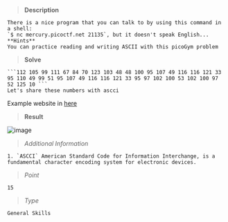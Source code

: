 > **Description**
    
    There is a nice program that you can talk to by using this command in a shell: 
    `$ nc mercury.picoctf.net 21135`, but it doesn't speak English...
    **Hints**
    You can practice reading and writing ASCII with this picoGym problem

> **Solve**

    ```112 105 99 111 67 84 70 123 103 48 48 100 95 107 49 116 116 121 33 95 110 49 99 51 95 107 49 116 116 121 33 95 97 102 100 53 102 100 97 52 125 10 ```
    Let's share these numbers with ascci
  Example website in [here](https://www.allmath.com/decimal-to-ascii.php) 


> **Result**

![image](https://github.com/Yorkulov/Capture-The-Flag/assets/102275892/e2a244bf-98b1-4cac-b3be-5b7bf3831d97)

> _Additional Information_ 

    1. `ASCCI` American Standard Code for Information Interchange, is a fundamental character encoding system for electronic devices.

> _Point_
    
    15

> _Type_

    General Skills

